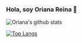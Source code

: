 ### Hola, soy Oriana Reina 👋

![Oriana's github stats](https://github-readme-stats.vercel.app/api?username=oriananohemi&show_icons=true&theme=tokyonight)

[![Top Langs](https://github-readme-stats.vercel.app/api/top-langs/?username=anuraghazra&layout=compact&theme=tokyonight)](https://github.com/anuraghazra/github-readme-stats)

<!--
**oriananohemi/oriananohemi** is a ✨ _special_ ✨ repository because its `README.md` (this file) appears on your GitHub profile.

**Soy desarrolladora frontend, estudiante de Laboratoria**

Here are some ideas to get you started:

- 🔭 I’m currently working on ...
- 🌱 I’m currently learning ...
- 👯 I’m looking to collaborate on ...
- 🤔 I’m looking for help with ...
- 💬 Ask me about ...
- 📫 How to reach me: ...
- 😄 Pronouns: ...
- ⚡ Fun fact: ...
-->
